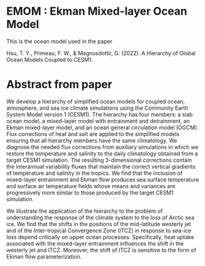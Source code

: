 # EMOM : Ekman Mixed-layer Ocean Model

This is the ocean model used in the paper 

Hsu, T. Y., Primeau, F. W., & Magnusdottir, G. (2022). A Hierarchy of Global Ocean Models Coupled to CESM1.

# Abstract from paper

We develop a hierarchy of simplified ocean models for coupled ocean, atmosphere, and sea ice climate simulations using the Community Earth System Model version 1 (CESM1). The hierarchy has four members: a slab ocean model, a mixed-layer model with entrainment and detrainment, an Ekman mixed-layer model, and an ocean general circulation model (OGCM). Flux corrections of heat and salt are applied to the simplified models ensuring that all hierarchy members have the same climatology. We diagnose the needed flux corrections from auxiliary simulations in which we restore the temperature and salinity to the daily climatology obtained from a target CESM1 simulation. The resulting 3-dimensional corrections contain the interannual variability fluxes that maintain the correct vertical gradients of temperature and salinity in the tropics. We find that the inclusion of mixed-layer entrainment and Ekman flow produces sea surface temperature and surface air temperature fields whose means and variances are progressively more similar to those produced by the target CESM1 simulation. 

We illustrate the application of the hierarchy to the problem of understanding the response of the climate system to the loss of Arctic sea ice. We find that the shifts in the positions of the mid-latitude westerly jet and of the Inter-tropical Convergence Zone (ITCZ) in response to sea-ice loss depend critically on upper ocean processes. Specifically, heat uptake associated with the mixed-layer entrainment influences the shift in the westerly jet and ITCZ. Moreover, the shift of ITCZ is sensitive to the form of Ekman flow parameterization.


